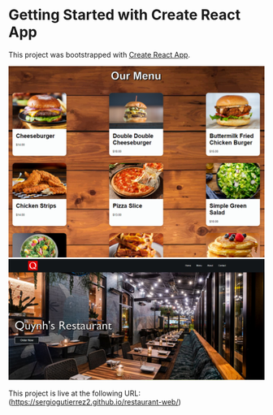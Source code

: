 # Getting Started with Create React App

This project was bootstrapped with [Create React App](https://github.com/facebook/create-react-app).

![alt text](https://github.com/sergiogutierrez2/restaurant-web/blob/master/Quynh2.png)
![alt text](https://github.com/sergiogutierrez2/restaurant-web/blob/master/Quynh1.png)

This project is live at the following URL:
(https://sergiogutierrez2.github.io/restaurant-web/)
